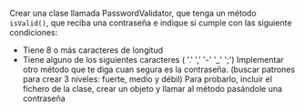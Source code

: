 Crear una clase llamada PasswordValidator,
que tenga un método `isValid()`,
que reciba una contraseña e indique si cumple
con las siguiente condiciones:
* Tiene 8 o más caracteres de longitud
* Tiene alguno de los siguientes caracteres ( '.' ',' '-' '_' ';')
Implementar otro método que te diga cuan segura
es la contraseña.
(buscar patrones para crear 3 niveles:
fuerte, medio y débil)
Para probarlo, incluir el fichero de la clase,
crear un objeto y llamar al método pasándole
una contraseña
